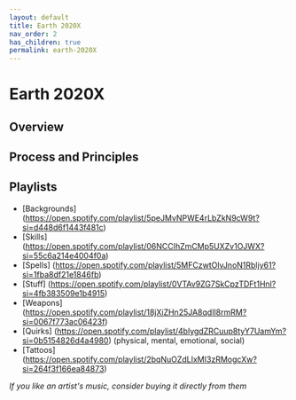 ```yaml
---
layout: default
title: Earth 2020X
nav_order: 2
has_children: true
permalink: earth-2020X
---
```


# Earth 2020X

## Overview ##



## Process and Principles ##



## Playlists ##

- [Backgrounds] (https://open.spotify.com/playlist/5peJMvNPWE4rLbZkN9cW9t?si=d448d6f1443f481c)
- [Skills] (https://open.spotify.com/playlist/06NCCIhZmCMp5UXZv1OJWX?si=55c6a214e4004f0a)
- [Spells] (https://open.spotify.com/playlist/5MFCzwtOlvJnoN1Rbljy61?si=1fba8df21e1846fb)
- [Stuff] (https://open.spotify.com/playlist/0VTAv9ZG7SkCpzTDFt1Hnl?si=4fb383509e1b4915)
- [Weapons] (https://open.spotify.com/playlist/18jXiZHn25JA8qdIl8rmRM?si=0067f773ac06423f)
- [Quirks] (https://open.spotify.com/playlist/4blygdZRCuup8tyY7UamYm?si=0b5154826d4a4980) (physical, mental, emotional, social)
- [Tattoos] (https://open.spotify.com/playlist/2bqNuOZdLIxMI3zRMogcXw?si=264f3f166ea84873)

*If you like an artist's music, consider buying it directly from them*
